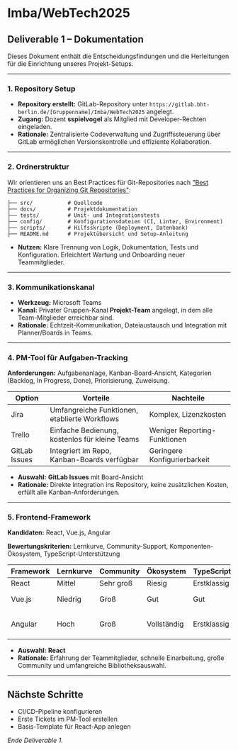 # Imba/WebTech2025

## Deliverable 1 – Dokumentation

Dieses Dokument enthält die Entscheidungsfindungen und die Herleitungen für die Einrichtung unseres Projekt-Setups.

---

### 1. Repository Setup

- **Repository erstellt:** GitLab-Repository unter `https://gitlab.bht-berlin.de/[Gruppenname]/Imba/WebTech2025` angelegt.
- **Zugang:** Dozent **sspielvogel** als Mitglied mit Developer-Rechten eingeladen.
- **Rationale:** Zentralisierte Codeverwaltung und Zugriffssteuerung über GitLab ermöglichen Versionskontrolle und effiziente Kollaboration.

---

### 2. Ordnerstruktur

Wir orientieren uns an Best Practices für Git-Repositories nach ["Best Practices for Organizing Git Repositories"](https://medium.com/@tcij1013/best-practices-for-organizing-git-repositories-61e4538c3900):

```
├── src/           # Quellcode
├── docs/          # Projektdokumentation
├── tests/         # Unit- und Integrationstests
├── config/        # Konfigurationsdateien (CI, Linter, Environment)
├── scripts/       # Hilfsskripte (Deployment, Datenbank)
├── README.md      # Projektübersicht und Setup-Anleitung
```

- **Nutzen:** Klare Trennung von Logik, Dokumentation, Tests und Konfiguration. Erleichtert Wartung und Onboarding neuer Teammitglieder.

---

### 3. Kommunikationskanal

- **Werkzeug:** Microsoft Teams
- **Kanal:** Privater Gruppen-Kanal **Projekt-Team** angelegt, in dem alle Team-Mitglieder erreichbar sind.
- **Rationale:** Echtzeit-Kommunikation, Dateiaustausch und Integration mit Planner/Boards in Teams.

---

### 4. PM-Tool für Aufgaben-Tracking

**Anforderungen:** Aufgabenanlage, Kanban-Board-Ansicht, Kategorien (Backlog, In Progress, Done), Priorisierung, Zuweisung.

| Option        | Vorteile                                                 | Nachteile                         |
|---------------|----------------------------------------------------------|-----------------------------------|
| Jira          | Umfangreiche Funktionen, etablierte Workflows            | Komplex, Lizenzkosten             |
| Trello        | Einfache Bedienung, kostenlos für kleine Teams           | Weniger Reporting-Funktionen      |
| GitLab Issues | Integriert im Repo, Kanban-Boards verfügbar              | Geringere Konfigurierbarkeit      |

- **Auswahl:** **GitLab Issues** mit Board-Ansicht
- **Rationale:** Direkte Integration ins Repository, keine zusätzlichen Kosten, erfüllt alle Kanban-Anforderungen.

---

### 5. Frontend-Framework

**Kandidaten:** React, Vue.js, Angular

**Bewertungskriterien:** Lernkurve, Community-Support, Komponenten-Ökosystem, TypeScript-Unterstützung

| Framework | Lernkurve | Community | Ökosystem | TypeScript | Entscheidung |
|-----------|-----------|-----------|-----------|------------|--------------|
| React     | Mittel    | Sehr groß | Riesig    | Erstklassig| ✅           |
| Vue.js    | Niedrig   | Groß      | Gut       | Gut        | ❌ (Erfahrung fehlt) |
| Angular   | Hoch      | Groß      | Vollständig| Erstklassig| ❌ (zu komplex für Übung) |

- **Auswahl:** **React**
- **Rationale:** Erfahrung der Teammitglieder, schnelle Einarbeitung, große Community und umfangreiche Bibliotheksauswahl.

---

## Nächste Schritte

- CI/CD-Pipeline konfigurieren
- Erste Tickets im PM-Tool erstellen
- Basis-Template für React-App anlegen

*Ende Deliverable 1.*

